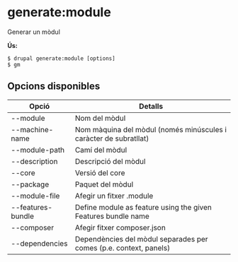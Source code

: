 # generate:module
Generar un mòdul

**Ús:**
```
$ drupal generate:module [options]
$ gm  
```

## Opcions disponibles
Opció | Detalls
-------|-------------
--module | Nom del mòdul
--machine-name | Nom màquina del mòdul (només minúscules i caràcter de subratllat)
--module-path | Camí del mòdul
--description | Descripció del mòdul
--core | Versió del core
--package | Paquet del mòdul
--module-file | Afegir un fitxer .module
--features-bundle | Define module as feature using the given Features bundle name
--composer | Afegir fitxer composer.json
--dependencies | Dependències del mòdul separades per comes (p.e. context, panels)
